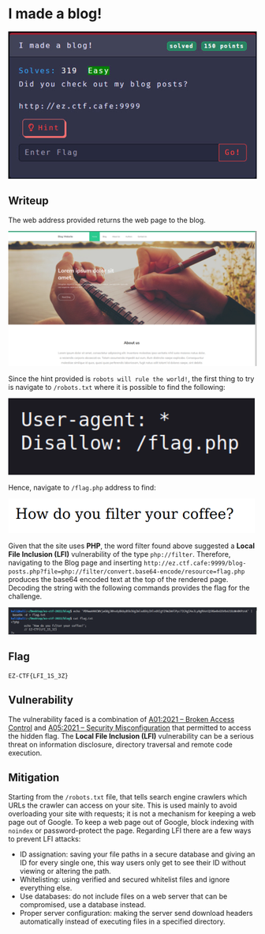 # I made a blog!

<p align="center"><img src="https://github.com/greedpanda/ez-ctf-2022/blob/main/assets/challenge-cards/I-made-a-blog.jpg"/></p>

## Writeup

The web address provided returns the web page to the blog.

<p align="center"><img src="https://github.com/greedpanda/ez-ctf-2022/blob/main/assets/blog1.png"/></p>

Since the hint provided is `robots will rule the world!`, the first thing to try is navigate to `/robots.txt` where it is possible to find the following:

<img src="https://github.com/greedpanda/ez-ctf-2022/blob/main/assets/blog2.png" width="500px" />

Hence, navigate to `/flag.php` address to find: 

<img src="https://github.com/greedpanda/ez-ctf-2022/blob/main/assets/blog3.png" width="500px" />

Given that the site uses **PHP**, the word filter found above suggested a **Local File Inclusion (LFI)** vulnerability of the type `php://filter`.
Therefore, navigating to the Blog page and inserting `http://ez.ctf.cafe:9999/blog-posts.php?file=php://filter/convert.base64-encode/resource=flag.php` produces the base64 encoded text at the top of the rendered page. Decoding the string with the following commands provides the flag for the challenge.

<p align="center"><img src="https://github.com/greedpanda/ez-ctf-2022/blob/main/assets/blog4.png"/></p>

## Flag

    EZ-CTF{LFI_1S_3Z}

## Vulnerability

The vulnerability faced is a combination of [A01:2021 – Broken Access Control](https://owasp.org/Top10/A01_2021-Broken_Access_Control/) and [A05:2021 – Security Misconfiguration](https://owasp.org/Top10/A05_2021-Security_Misconfiguration/) that permitted to access the hidden flag. The **Local File Inclusion (LFI)** vulnerability can be a serious threat on information disclosure, directory traversal and remote code execution.

## Mitigation

Starting from the `/robots.txt` file, that tells search engine crawlers which URLs the crawler can access on your site. This is used mainly to avoid overloading your site with requests; it is not a mechanism for keeping a web page out of Google. To keep a web page out of Google, block indexing with `noindex` or password-protect the page.
Regarding LFI there are a few ways to prevent LFI attacks:
- ID assignation: saving your file paths in a secure database and giving an ID for every single one, this way users only get to see their ID without viewing or altering the path.
- Whitelisting: using verified and secured whitelist files and ignore everything else.
- Use databases: do not include files on a web server that can be compromised, use a database instead.
- Proper server configuration: making the server send download headers automatically instead of executing files in a specified directory.
